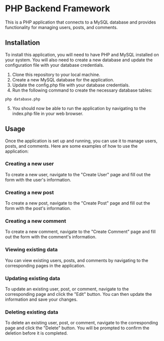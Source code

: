 # PHP Backend Framework

This is a PHP application that connects to a MySQL database and provides functionality for managing users, posts, and comments.

## Installation

To install this application, you will need to have PHP and MySQL installed on your system. You will also need to create a new database and update the configuration file with your database credentials.

1. Clone this repository to your local machine.
2. Create a new MySQL database for the application.
3. Update the config.php file with your database credentials.
4. Run the following command to create the necessary database tables:

```
php database.php
```
5. You should now be able to run the application by navigating to the index.php file in your web browser.

## Usage

Once the application is set up and running, you can use it to manage users, posts, and comments. Here are some examples of how to use the application:

### Creating a new user

To create a new user, navigate to the "Create User" page and fill out the form with the user's information.

### Creating a new post

To create a new post, navigate to the "Create Post" page and fill out the form with the post's information.

### Creating a new comment

To create a new comment, navigate to the "Create Comment" page and fill out the form with the comment's information.

### Viewing existing data

You can view existing users, posts, and comments by navigating to the corresponding pages in the application.

### Updating existing data

To update an existing user, post, or comment, navigate to the corresponding page and click the "Edit" button. You can then update the information and save your changes.

### Deleting existing data

To delete an existing user, post, or comment, navigate to the corresponding page and click the "Delete" button. You will be prompted to confirm the deletion before it is completed.
